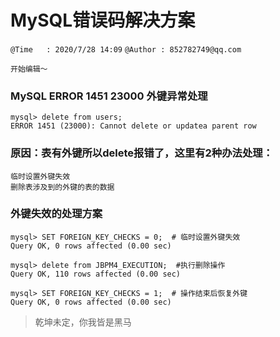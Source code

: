 # MySQL错误码解决方案
`@Time   : 2020/7/28 14:09`
`@Author : 852782749@qq.com`


```
开始编辑～
```
### MySQL ERROR 1451 23000 外键异常处理
```angular2html
mysql> delete from users;
ERROR 1451 (23000): Cannot delete or updatea parent row
```
### 原因：表有外键所以delete报错了，这里有2种办法处理：
```angular2html
临时设置外键失效
删除表涉及到的外键的表的数据
```
### 外键失效的处理方案
```angular2html
mysql> SET FOREIGN_KEY_CHECKS = 0;  # 临时设置外键失效
Query OK, 0 rows affected (0.00 sec)

mysql> delete from JBPM4_EXECUTION;  #执行删除操作
Query OK, 110 rows affected (0.00 sec)

mysql> SET FOREIGN_KEY_CHECKS = 1;  # 操作结束后恢复外键
Query OK, 0 rows affected (0.00 sec)

```


> 乾坤未定，你我皆是黑马